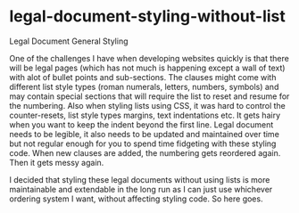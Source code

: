 # legal-document-styling-without-list
Legal Document General Styling 

One of the challenges I have when developing websites quickly is that there will be legal pages (which has not much is happening except a wall of text) with alot of bullet points and sub-sections. The clauses might come with different list style types (roman numerals, letters, numbers, symbols) and may contain special sections that will require the list to reset and resume for the numbering. Also when styling lists using CSS, it was hard to control the counter-resets, list style types margins, text indentations etc. It gets hairy when you want to keep the indent beyond the first line. Legal document needs to be legible, it also needs to be updated and maintained over time but not regular enough for you to spend time fidgeting with these styling code. When new clauses are added, the numbering gets reordered again. Then it gets messy again.

I decided that styling these legal documents without using lists is more maintainable and extendable in the long run as I can just use whichever ordering system I want, without affecting styling code. So here goes. 
